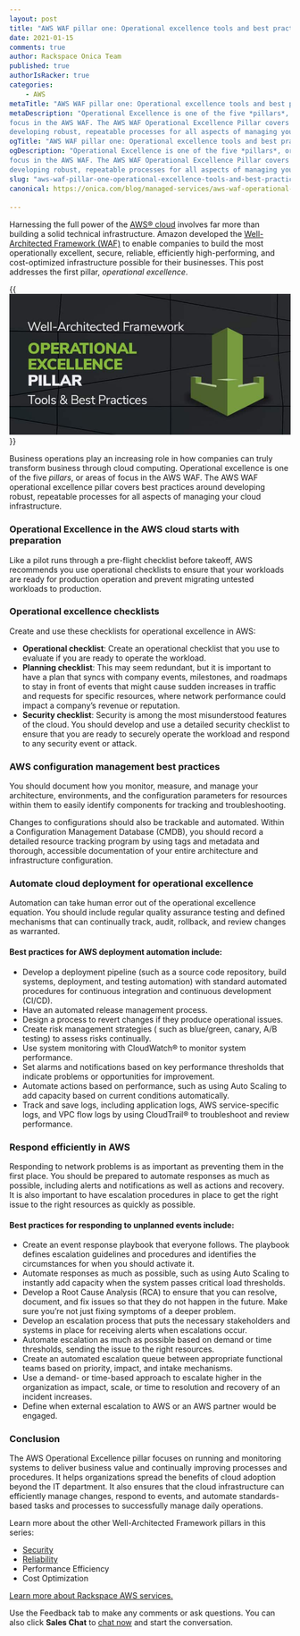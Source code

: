 ```yaml
---
layout: post
title: "AWS WAF pillar one: Operational excellence tools and best practices"
date: 2021-01-15
comments: true
author: Rackspace Onica Team
published: true
authorIsRacker: true
categories:
    - AWS
metaTitle: "AWS WAF pillar one: Operational excellence tools and best practices"
metaDescription: "Operational Excellence is one of the five *pillars*, or areas of
focus in the AWS WAF. The AWS WAF Operational Excellence Pillar covers best practices around
developing robust, repeatable processes for all aspects of managing your cloud infrastructure."
ogTitle: "AWS WAF pillar one: Operational excellence tools and best practices"
ogDescription: "Operational Excellence is one of the five *pillars*, or areas of
focus in the AWS WAF. The AWS WAF Operational Excellence Pillar covers best practices around
developing robust, repeatable processes for all aspects of managing your cloud infrastructure."
slug: "aws-waf-pillar-one-operational-excellence-tools-and-best-practices"
canonical: https://onica.com/blog/managed-services/aws-waf-operational-excellence/

---
```


Harnessing the full power of the [AWS&reg; cloud](https://onica.com/amazon-web-services/)
involves far more than building a solid technical infrastructure. Amazon developed the
[Well-Architected Framework (WAF)](https://aws.amazon.com/architecture/well-architected/)
to enable companies to build the most operationally excellent, secure, reliable, efficiently
high-performing, and cost-optimized infrastructure possible for their businesses. This post
addresses the first pillar, *operational excellence*.

<!--more-->

{{<img src="Picture1.png" title="" alt="">}}

Business operations play an increasing role in how companies can truly transform business
through cloud computing. Operational excellence is one of the five *pillars*, or areas of
focus in the AWS WAF. The AWS WAF operational excellence pillar covers best practices around
developing robust, repeatable processes for all aspects of managing your cloud infrastructure.

### Operational Excellence in the AWS cloud starts with preparation

Like a pilot runs through a pre-flight checklist before takeoff, AWS recommends you use
operational checklists to ensure that your workloads are ready for production operation and
prevent migrating untested workloads to production.

### Operational excellence checklists

Create and use these checklists for operational excellence in AWS:

- **Operational checklist**: Create an operational checklist that you use to evaluate if
  you are ready to operate the workload.
- **Planning checklist**: This may seem redundant, but it is important to have a plan that
  syncs with company events, milestones, and roadmaps to stay in front of events that might
  cause sudden increases in traffic and requests for specific resources, where network
  performance could impact a company’s revenue or reputation.
- **Security checklist**: Security is among the most misunderstood features of the cloud.
  You should develop and use a detailed security checklist to ensure that you are ready to
  securely operate the workload and respond to any security event or attack.

### AWS configuration management best practices

You should document how you monitor, measure, and manage your architecture, environments,
and the configuration parameters for resources within them to easily identify components
for tracking and troubleshooting.

Changes to configurations should also be trackable and automated. Within a Configuration
Management Database (CMDB), you should record a detailed resource tracking program by using
tags and metadata and thorough, accessible documentation of your entire architecture and
infrastructure configuration.

### Automate cloud deployment for operational excellence

Automation can take human error out of the operational excellence equation. You should
include regular quality assurance testing and defined mechanisms that can continually track,
audit, rollback, and review changes as warranted.

#### Best practices for AWS deployment automation include:

- Develop a deployment pipeline (such as a source code repository, build systems, deployment,
  and testing automation) with standard automated procedures for continuous integration and
  continuous development (CI/CD).
- Have an automated release management process.
- Design a process to revert changes if they produce operational issues.
- Create risk management strategies ( such as blue/green, canary, A/B testing) to assess
  risks continually.
- Use system monitoring with CloudWatch&reg; to monitor system performance.
- Set alarms and notifications based on key performance thresholds that indicate problems
  or opportunities for improvement.
- Automate actions based on performance, such as using Auto Scaling to add capacity based
  on current conditions automatically.
- Track and save logs, including application logs, AWS service-specific logs, and VPC flow
  logs by using CloudTrail&reg; to troubleshoot and review performance.

### Respond efficiently in AWS

Responding to network problems is as important as preventing them in the first place. You
should be prepared to automate responses as much as possible, including alerts and
notifications as well as actions and recovery. It is also important to have escalation
procedures in place to get the right issue to the right resources as quickly as possible.

#### Best practices for responding to unplanned events include:

- Create an event response playbook that everyone follows. The playbook defines escalation
  guidelines and procedures and identifies the circumstances for when you should activate it.
- Automate responses as much as possible, such as using Auto Scaling to instantly add
  capacity when the system passes critical load thresholds.
- Develop a Root Cause Analysis (RCA) to ensure that you can resolve, document, and fix
  issues so that they do not happen in the future. Make sure you’re not just fixing symptoms
  of a deeper problem.
- Develop an escalation process that puts the necessary stakeholders and systems in place
  for receiving alerts when escalations occur.
- Automate escalation as much as possible based on demand or time thresholds, sending the
  issue to the right resources.
- Create an automated escalation queue between appropriate functional teams based on
  priority, impact, and intake mechanisms.
- Use a demand- or time-based approach to escalate higher in the organization as impact,
  scale, or time to resolution and recovery of an incident increases.
- Define when external escalation to AWS or an AWS partner would be engaged.

### Conclusion

The AWS Operational  Excellence pillar focuses on running and monitoring systems to deliver
business value and continually improving processes and procedures. It helps organizations
spread the benefits of cloud adoption beyond the IT department. It also ensures that the
cloud infrastructure can efficiently manage changes, respond to events, and automate
standards-based tasks and processes to successfully manage daily operations.

Learn more about the other Well-Architected Framework pillars in this series:

- [Security](https://docs.rackspace.com/blog/aws-waf-pillar-two-secutity-tools-and-best-practices/)
- [Reliability](https://docs.rackspace.com/blog/aws-waf-pillar-three-reliability-tools-and-best-practices/)
- Performance Efficiency
- Cost Optimization

<a class="cta red" id="cta" href="https://www.rackspace.com/cloud/aws">Learn more about Rackspace AWS services.</a>

Use the Feedback tab to make any comments or ask questions. You can also click
**Sales Chat** to [chat now](https://www.rackspace.com/) and start the conversation.
